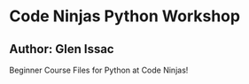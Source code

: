 # Code Ninjas Python Workshop
## Author: Glen Issac
Beginner Course Files for Python at Code Ninjas!

